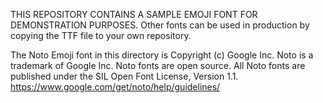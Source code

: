 THIS REPOSITORY CONTAINS A SAMPLE EMOJI FONT FOR DEMONSTRATION PURPOSES.
Other fonts can be used in production by copying the TTF file to your own repository.

The Noto Emoji font in this directory is Copyright (c) Google Inc.
Noto is a trademark of Google Inc. Noto fonts are open source. All Noto fonts are published under the SIL Open Font License, Version 1.1.
https://www.google.com/get/noto/help/guidelines/
